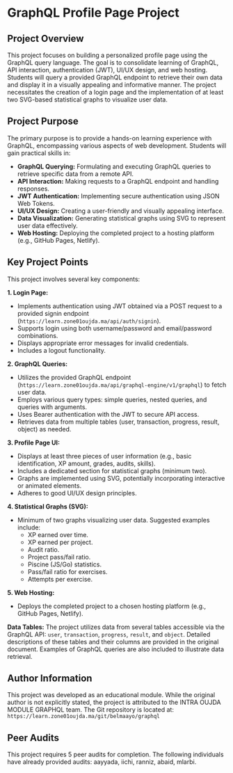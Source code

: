 # GraphQL Profile Page Project

## Project Overview

This project focuses on building a personalized profile page using the GraphQL query language.  The goal is to consolidate learning of GraphQL, API interaction, authentication (JWT), UI/UX design, and web hosting.  Students will query a provided GraphQL endpoint to retrieve their own data and display it in a visually appealing and informative manner.  The project necessitates the creation of a login page and the implementation of at least two SVG-based statistical graphs to visualize user data.

## Project Purpose

The primary purpose is to provide a hands-on learning experience with GraphQL, encompassing various aspects of web development. Students will gain practical skills in:

* **GraphQL Querying:**  Formulating and executing GraphQL queries to retrieve specific data from a remote API.
* **API Interaction:**  Making requests to a GraphQL endpoint and handling responses.
* **JWT Authentication:**  Implementing secure authentication using JSON Web Tokens.
* **UI/UX Design:**  Creating a user-friendly and visually appealing interface.
* **Data Visualization:**  Generating statistical graphs using SVG to represent user data effectively.
* **Web Hosting:**  Deploying the completed project to a hosting platform (e.g., GitHub Pages, Netlify).

## Key Project Points

This project involves several key components:

**1. Login Page:**

*   Implements authentication using JWT obtained via a POST request to a provided signin endpoint (`https://learn.zone01oujda.ma/api/auth/signin`).
*   Supports login using both username/password and email/password combinations.
*   Displays appropriate error messages for invalid credentials.
*   Includes a logout functionality.

**2. GraphQL Queries:**

*   Utilizes the provided GraphQL endpoint (`https://learn.zone01oujda.ma/api/graphql-engine/v1/graphql`) to fetch user data.
*   Employs various query types: simple queries, nested queries, and queries with arguments.
*   Uses Bearer authentication with the JWT to secure API access.
*   Retrieves data from multiple tables (user, transaction, progress, result, object) as needed.

**3. Profile Page UI:**

*   Displays at least three pieces of user information (e.g., basic identification, XP amount, grades, audits, skills).
*   Includes a dedicated section for statistical graphs (minimum two).
*   Graphs are implemented using SVG, potentially incorporating interactive or animated elements.
*   Adheres to good UI/UX design principles.

**4. Statistical Graphs (SVG):**

*   Minimum of two graphs visualizing user data.  Suggested examples include:
    * XP earned over time.
    * XP earned per project.
    * Audit ratio.
    * Project pass/fail ratio.
    * Piscine (JS/Go) statistics.
    * Pass/fail ratio for exercises.
    * Attempts per exercise.

**5. Web Hosting:**

*   Deploys the completed project to a chosen hosting platform (e.g., GitHub Pages, Netlify).

**Data Tables:**  The project utilizes data from several tables accessible via the GraphQL API: `user`, `transaction`, `progress`, `result`, and `object`.  Detailed descriptions of these tables and their columns are provided in the original document.  Examples of GraphQL queries are also included to illustrate data retrieval.

## Author Information

This project was developed as an educational module.  While the original author is not explicitly stated, the project is attributed to the INTRA OUJDA MODULE GRAPHQL team.  The Git repository is located at: `https://learn.zone01oujda.ma/git/belmaayo/graphql`


## Peer Audits

This project requires 5 peer audits for completion.  The following individuals have already provided audits: aayyada, iichi, ranniz, abaid, mlarbi.
